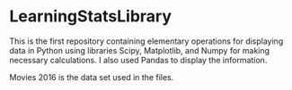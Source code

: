 # LearningStatsLibrary
This is the first repository containing elementary operations for displaying data in Python using libraries Scipy, Matplotlib, and Numpy for making necessary calculations. I also used Pandas to display the information.

Movies 2016 is the data set used in the files. 
